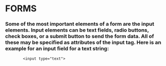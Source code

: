 # FORMS

### Some of the most important elements of a form are the input elements. Input elements can be text fields, radio buttons, check boxes, or a submit button to send the form data. All of these may be specified as attributes of the input tag. Here is an example for an input field for a text string:

            <input type="text">
